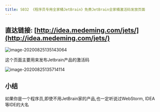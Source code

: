 ```yaml
---
title: S032 《程序员专用全家桶JetBrain》免费JetBrain全家桶激活码发放页面
---
```




## 直达链接: [http://idea.medeming.com/jets/](http://idea.medeming.com/jets/)



![image-20200825135143064](https://www.v2fy.com/asset/0i/OnlineToolsBook/OnlineToolsBookMD/S032_idea.assets/image-20200825135143064.png)



这个页面主要用来发布Jetbrain产品的激活码

![image-20200825135714114](https://www.v2fy.com/asset/0i/OnlineToolsBook/OnlineToolsBookMD/S032_idea.assets/image-20200825135714114.png)



## 小结

如果你是一个程序员,即使不用JetBrain家的产品,也一定听说过WebStorm, IDEA等IDE的大名

